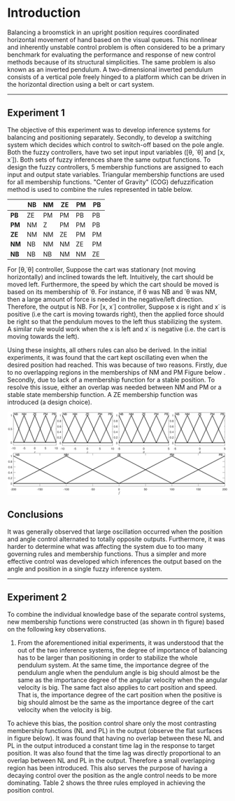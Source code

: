 # Introduction

Balancing a broomstick in an upright position requires coordinated horizontal movement of hand based on the visual queues. This nonlinear and inherently unstable control problem is often considered to be a primary benchmark for evaluating the performance and response of new control methods because of its structural simplicities. The same problem is also known as an inverted pendulum. A two-dimensional inverted pendulum consists of a vertical pole freely hinged to a platform which can be driven in the horizontal direction using a belt or cart system.

---

## Experiment 1

The objective of this experiment was to develop inference systems for balancing and positioning separately. Secondly, to develop a switching system which decides which control to switch-off based on the pole angle. Both the fuzzy controllers, have two set input input variables ([θ, ˙θ] and [x, x˙]). Both sets of fuzzy inferences share the same output functions. To design the fuzzy controllers, 5 membership functions are assigned to each input and output state variables. Triangular membership functions are used for all membership functions. "Center of Gravity" (COG) defuzzification method is used to combine the rules represented in table below.

|        |  NB | NM | ZE | PM  | PB |
|--------|-----|----|----|-----|----|
| **PB** | ZE  | PM | PM | PB  | PB |
| **PM** | NM  | Z  | PM |  PM | PB |
| **ZE** | NM  | NM | ZE | PM  | PM |
| **NM** | NB  | NM | NM | ZE  | PM |
| **NB** | NB  | NB | NM | NM  | ZE |

For [θ,˙θ] controller, Suppose the cart was stationary (not moving horizontally) and inclined towards the left. Intuitively, the cart should be moved left. Furthermore, the speed by which the cart should be moved is based on its membership of ˙θ. For instance, if θ was NB and ˙θ was NM, then a large amount of force is needed in the negative/left direction. Therefore, the output is NB. For [x, x˙] controller, Suppose x is right and x˙ is positive (i.e the cart is moving towards right), then the applied force should be right so that the pendulum moves to the left thus stabilizing the system. A similar rule would work when the x is left and x˙ is negative (i.e. the cart is moving towards the left).

Using these insights, all others rules can also be derived. In the initial experiments, it was found that the cart kept oscillating even when the desired position had reached. This was because of two reasons. Firstly, due to no overlapping regions in the memberships of NM and PM Figure below . Secondly, due to lack of a membership function for a stable position. To resolve this issue, either an overlap
was needed between NM and PM or a stable state membership function. A ZE membership function was introduced (a design choice).

![alt text](https://github.com/Asheeshkrsharma/IAS/blob/master/images/dab-1.png "Memberships of separate inputs for Experiment 1")



## Conclusions
It was generally observed that large oscillation occurred when the position and angle control alternated to totally opposite outputs. Furthermore, it was harder to determine what was affecting the system due to too many governing rules and membership functions. Thus a simpler and more effective control was developed which inferences the output based on the angle and position in a single fuzzy inference system.

---


## Experiment 2

To combine the individual knowledge base of the separate control systems, new membership functions were constructed (as shown in th figure) based on the following key observations.

1. From the aforementioned initial experiments, it was understood that the out of the two inference systems, the degree of importance of balancing has to be larger than positioning in order to stabilize the whole pendulum system. At the same time, the importance degree of the pendulum angle when the pendulum angle is big should almost be the same as the importance degree of the angular velocity when the angular velocity is big.  The same fact also applies to cart position and speed. That is, the importance degree of the cart position when the positive is big should almost be the same as the importance degree of the cart velocity when the velocity is big. 

To achieve this bias, the position control share only the most contrasting membership functions (NL and PL) in the output (observe the flat surfaces in figure below). It was found that having no overlap between these NL and PL in the output introduced a constant time lag in the response to target position. It was also found that the time lag was directly proportional to an overlap between NL and PL in the output. Therefore a small overlapping region has been introduced. This also serves the purpose of having a decaying control over the position as the angle control needs to be more dominating. Table 2 shows the three rules employed in achieving the position control.

